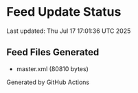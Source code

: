 # Feed Update Status
Last updated: Thu Jul 17 17:01:36 UTC 2025

## Feed Files Generated
- master.xml (80810 bytes)

Generated by GitHub Actions
